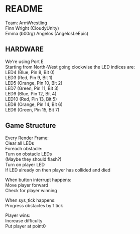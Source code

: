 # README

Team: ArmWrestling  
Finn Wright (CloudyUnity)  
Emma (b00rg)
Angelos (AngelosLeEpic)

## HARDWARE

We're using Port E  
Starting from North-West going clockwise the LED indices are:  
	LED4 (Blue, Pin 8, Bit 0)  
	LED3 (Red, Pin 9, Bit 1)  
	LED5 (Orange, Pin 10, Bit 2)  
	LED7 (Green, Pin 11, Bit 3)  
	LED9 (Blue, Pin 12, Bit 4)  
	LED10 (Red, Pin 13, Bit 5)  
	LED8 (Orange, Pin 14, Bit 6)  
	LED6 (Green, Pin 15, Bit 7)	  

## Game Structure

Every Render Frame:		  
    Clear all LEDs		 
    Foreach obstacle:  
        Turn on obstacle LEDs   
        (Maybe they should flash?)  
    Turn on player LED  
        If LED already on then player has collided and died  

When button interrupt happens:  
    Move player forward  
        Check for player winning  

When sys_tick happens:  
    Progress obstacles by 1 tick	  

Player wins:  
    Increase difficulty  
    Put player at point0
